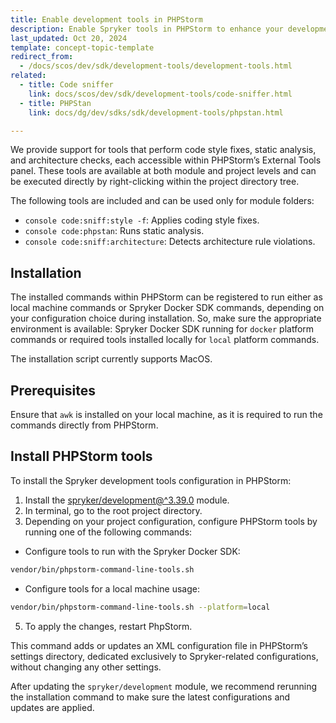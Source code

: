 ```yaml
---
title: Enable development tools in PHPStorm
description: Enable Spryker tools in PHPStorm to enhance your development experience
last_updated: Oct 20, 2024
template: concept-topic-template
redirect_from:
  - /docs/scos/dev/sdk/development-tools/development-tools.html
related:
  - title: Code sniffer
    link: docs/scos/dev/sdk/development-tools/code-sniffer.html
  - title: PHPStan
    link: docs/dg/dev/sdks/sdk/development-tools/phpstan.html

---
```



We provide support for tools that perform code style fixes, static analysis, and architecture checks, each accessible within PHPStorm’s External Tools panel. These tools are available at both module and project levels and can be executed directly by right-clicking within the project directory tree.

The following tools are included and can be used only for module folders:
- `console code:sniff:style -f`: Applies coding style fixes.
- `console code:phpstan`: Runs static analysis.
- `console code:sniff:architecture`: Detects architecture rule violations.

## Installation
The installed commands within PHPStorm can be registered to run either as local machine commands or Spryker Docker SDK commands, depending on your configuration choice during installation. So, make sure the appropriate environment is available: Spryker Docker SDK running for `docker` platform commands or required tools installed locally for `local` platform commands.

The installation script currently supports MacOS.

## Prerequisites
Ensure that `awk` is installed on your local machine, as it is required to run the commands directly from PHPStorm.


## Install PHPStorm tools

To install the Spryker development tools configuration in PHPStorm:
1. Install the [spryker/development@^3.39.0](https://github.com/spryker/development) module.
2. In terminal, go to the root project directory.
3. Depending on your project configuration, configure PHPStorm tools by running one of the following commands:

* Configure tools to run with the Spryker Docker SDK:
```bash
vendor/bin/phpstorm-command-line-tools.sh
```

* Configure tools for a local machine usage:
```bash
vendor/bin/phpstorm-command-line-tools.sh --platform=local
```

5. To apply the changes, restart PhpStorm.

This command adds or updates an XML configuration file in PHPStorm’s settings directory, dedicated exclusively to Spryker-related configurations, without changing any other settings.

After updating the `spryker/development` module, we recommend rerunning the installation command to make sure the latest configurations and updates are applied.
